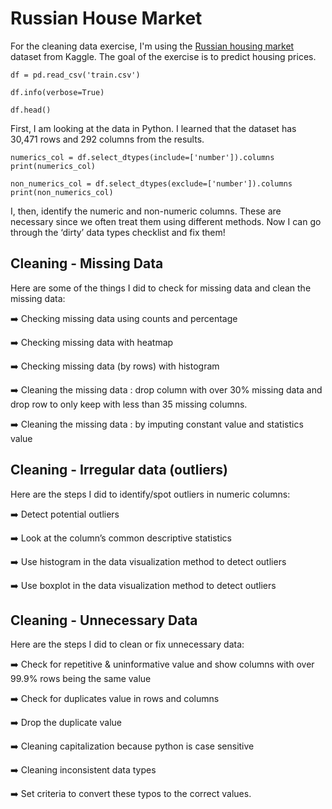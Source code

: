 # Russian House Market 

For the cleaning data exercise, I'm using the [Russian housing market](https://www.kaggle.com/c/sberbank-russian-housing-market/data) dataset from Kaggle.
The goal of the exercise is to predict housing prices.
```python:
df = pd.read_csv('train.csv')

df.info(verbose=True)

df.head()
```
First, I am looking at the data in Python. I learned that the dataset has 30,471 rows and 292 columns from the results. 
```python:
numerics_col = df.select_dtypes(include=['number']).columns
print(numerics_col)

non_numerics_col = df.select_dtypes(exclude=['number']).columns
print(non_numerics_col)
```

I, then, identify the numeric and non-numeric columns. These are necessary since we often treat them using different methods.
Now I can go through the ‘dirty’ data types checklist and fix them!

## Cleaning - Missing Data
Here are some of the things I did to check for missing data and clean the missing data:

:arrow_right: Checking missing data using counts and percentage

:arrow_right: Checking missing data with heatmap

:arrow_right: Checking missing data (by rows) with histogram

:arrow_right: Cleaning the missing data : drop column with over 30% missing data and drop row to only keep with less than 35 missing columns.

:arrow_right: Cleaning the missing data : by imputing constant value and statistics value

## Cleaning - Irregular data (outliers)
Here are the steps I did to identify/spot outliers in numeric columns:

:arrow_right: Detect potential outliers

:arrow_right: Look at the column’s common descriptive statistics

:arrow_right: Use histogram in the data visualization method to detect outliers

:arrow_right: Use boxplot in the data visualization method to detect outliers

## Cleaning - Unnecessary Data
Here are the steps I did to clean or fix unnecessary data:

:arrow_right: Check for repetitive & uninformative value and show columns with over 99.9% rows being the same value

:arrow_right: Check for duplicates value in rows and columns

:arrow_right: Drop the duplicate value

:arrow_right: Cleaning capitalization because python is case sensitive

:arrow_right: Cleaning inconsistent data types

:arrow_right: Set criteria to convert these typos to the correct values.

